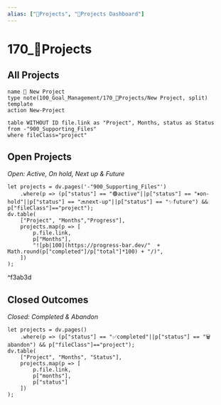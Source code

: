 ```yaml
---
alias: ["💎Projects", "💎Projects Dashboard"]
---
```


# 170_💎Projects

## All Projects
```button
name 💎 New Project
type note(100_Goal_Management/170_💎Projects/New Project, split) template
action New-Project
```
~~~dataview
table WITHOUT ID file.link as "Project", Months, status as Status
from -"900_Supporting_Files"
where fileClass="project"
~~~

## Open Projects  
*Open: Active, On hold, Next up & Future*
```dataviewjs
let projects = dv.pages('-"900_Supporting_Files"')
    .where(p => (p["status"] == "🟢active"||p["status"] == "⏸on-hold"||p["status"] == "🔜next-up"||p["status"] == "✨future") && p["fileClass"]=="project");
dv.table(
    ["Project", "Months","Progress"],
    projects.map(p => [
        p.file.link,
        p["Months"],
        "![pb|100](https://progress-bar.dev/"  + Math.round(p["completed"]/p["total"]*100) + "/)",
    ])
);
```

^f3ab3d

## Closed Outcomes
*Closed: Completed & Abandon*
```dataviewjs
let projects = dv.pages()
    .where(p => (p["status"] == "✅completed"||p["status"] == "🗑️abandon") && p["fileClass"]=="project");
dv.table(
    ["Project", "Months", "Status"],
    projects.map(p => [
        p.file.link,
        p["months"],
        p["status"]
    ])
);
```

